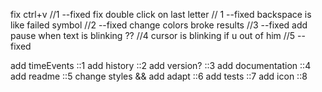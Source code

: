 fix ctrl+v //1 --fixed
fix double click on last letter // 1 --fixed
backspace is like failed symbol //2 --fixed
change colors broke results //3 --fixed
add pause when text is blinking ?? //4
cursor is blinking if u out of him //5 --fixed

add timeEvents ::1
add history ::2
add version? ::3
add documentation ::4
add readme ::5
change styles && add adapt ::6
add tests ::7
add icon ::8